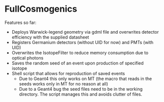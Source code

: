 # FullCosmogenics
Features so far:
* Deploys Warwick-legend geometry via gdml file and overwrites detector efficiency with the supplied datasheet
* Registers Germanium detectors (without UID for now) and PMTs (with UID)
* Overwrites the IsotopeFilter to reduce memory consumption due to optical photons
* Saves the random seed of an event upon production of specified isotope
* Shell script that allows for reproduction of saved events
    * Due to Geant4 this only works on MT (the macro that reads in the seeds works only in MT for no reason at all)
    * Due to a Geant4 bug the seed files need to be in the working directory. The script manages this and avoids clutter of files.